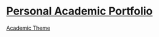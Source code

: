 # [Personal Academic Portfolio](https://nathanrobinson.netlify.com/)


[Academic Theme](https://github.com/gcushen/hugo-academic/)

